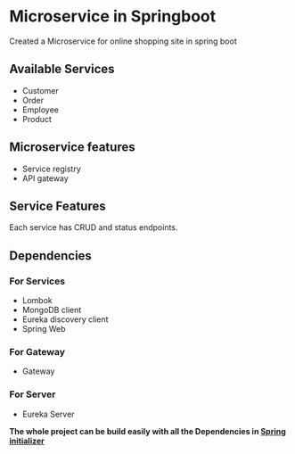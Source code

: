 
# Microservice in Springboot

Created a Microservice for online shopping site in spring boot



## Available Services

 - Customer
 - Order
 - Employee
 - Product
 


## Microservice features

- Service registry
- API gateway



## Service Features

Each service has CRUD and status endpoints.



## Dependencies

### For Services  
- Lombok 
- MongoDB client
- Eureka discovery client
- Spring Web

### For Gateway 
- Gateway

### For Server
- Eureka Server

**The whole project can be build easily with all the Dependencies in  [Spring initializer](https://start.spring.io/)**



